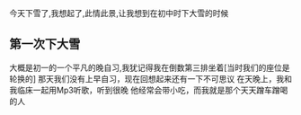 今天下雪了,我想起了,此情此景,让我想到在初中时下大雪的时候
## 第一次下大雪
大概是初一的一个平凡的晚自习,我犹记得我在倒数第三排坐着[当时我们的座位是轮换的]
那天我们没有上早自习，现在回想起来还有一下不可思议
在天晚上，我和我临床一起用Mp3听歌，听到很晚
他经常会带小吃，而我就是那个天天蹭车蹭喝的人